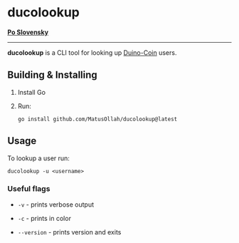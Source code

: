 # ducolookup

**[Po Slovensky](https://github.com/MatusOllah/ducolookup/blob/main/README_sk.md)**

---

**ducolookup** is a CLI tool for looking up [Duino-Coin](https://duinocoin.com) users.

## Building & Installing

1. Install Go

2. Run:
   
   ```shell
   go install github.com/MatusOllah/ducolookup@latest
   ```

## Usage

To lookup a user run:

```shell
ducolookup -u <username>
```

### Useful flags

- ``-v`` - prints verbose output

- ``-c`` - prints in color

- ``--version`` - prints version and exits
